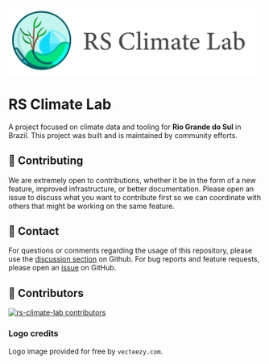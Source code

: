 ![](/docs/source/_static/climate-lab-logo.png)

# RS Climate Lab

A project focused on climate data and tooling for **Rio Grande do Sul** in Brazil. This project was built and is maintained by community efforts.

## 💁 Contributing

We are extremely open to contributions, whether it be in the form of a new feature, improved infrastructure, or better documentation. Please open an issue to discuss what you want to contribute first so we can coordinate with others that might be working on the same feature.

## 📮 Contact

For questions or comments regarding the usage of this repository, please use the [discussion section](https://github.com/perone/rs-climate-lab/discussions) on Github. For bug reports and feature requests, please open an [issue](https://github.com/perone/rs-climate-lab/issues) on GitHub.

## 🌟 Contributors

[![rs-climate-lab contributors](htthttps://contrib.rocks/image?repo=perone/rs-climate-lab&max=2000)](https://github.com/perone/rs-climate-lab/graphs/contributors)

### Logo credits

Logo image provided for free by `vecteezy.com`.


